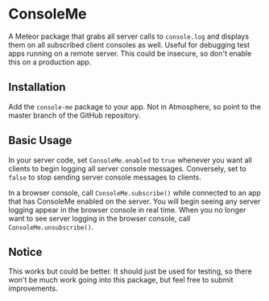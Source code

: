 ConsoleMe
=========================

A Meteor package that grabs all server calls to `console.log` and displays them
on all subscribed client consoles as well. Useful for debugging test apps running on a
remote server. This could be insecure, so don't enable this on a production app.

## Installation

Add the `console-me` package to your app. Not in Atmosphere, so point to the
master branch of the GitHub repository.

## Basic Usage

In your server code, set `ConsoleMe.enabled` to `true` whenever you want all
clients to begin logging all server console messages. Conversely, set to `false`
to stop sending server console messages to clients.

In a browser console, call `ConsoleMe.subscribe()` while connected to an app that
has ConsoleMe enabled on the server. You will begin seeing any server logging
appear in the browser console in real time. When you no longer want to see
server logging in the browser console, call `ConsoleMe.unsubscribe()`.

## Notice

This works but could be better. It should just be used for testing, so there
won't be much work going into this package, but feel free to submit improvements.